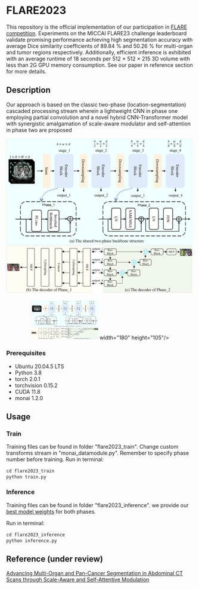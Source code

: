 # FLARE2023

This repository is the official implementation of our participation in [FLARE competition](https://codalab.lisn.upsaclay.fr/competitions/12239). Experiments on the MICCAI FLARE23 challenge leaderboard validate promising performance achieving high segmentation accuracy with average Dice similarity coefficients of 89.84 % and 50.26 % for multi-organ and tumor regions respectively. Additionally, efficient inference is
exhibited with an average runtime of 18 seconds per 512 × 512 × 215 3D volume with less than 2G GPU memory consumption.
See our paper in reference section for more details. 

## Description

Our approach is based on the classic two-phase (location-segmentation) cascaded processing stream wherein a lightweight
CNN in phase one employing partial convolution and a novel hybrid CNN-Transformer model with synergistic amalgamation of scale-aware modulator and
self-attention in phase two are proposed 

<img src="https://github.com/lyupengju/Flare23/blob/main/figures/models.png" width="500"  alt="支付宝小程序"/><br/>
<div align=center>
<img src="https://github.com/lyupengju/Flare23/blob/main/figures/models.png" width="180" height="105"> width="180" height="105"/>
</div>




### Prerequisites
- Ubuntu 20.04.5 LTS
- Python 3.8
- torch 2.0.1
- torchvision 0.15.2
- CUDA 11.8
- monai 1.2.0

## Usage

### Train
Training files can be found in  folder "flare2023_train". Change custom transforms stream in  "monai_datamodule.py". Remember to specify phase number before training. 
Run in terminal: 
```
cd flare2023_train
python train.py
```

### Inference
Training files can be found in  folder "flare2023_inference". we provide our [best model weights](https://pan.baidu.com/s/1-9pGJ54zUir-5IEoZg0qmw?pwd=dy0i) for both phases.

Run in terminal: 
```
cd flare2023_inference
python inference.py
```
## Reference (under review)
[Advancing Multi-Organ and Pan-Cancer
Segmentation in Abdominal CT Scans through
Scale-Aware and Self-Attentive Modulation](https://openreview.net/forum?id=Mz7HMmc01M)
